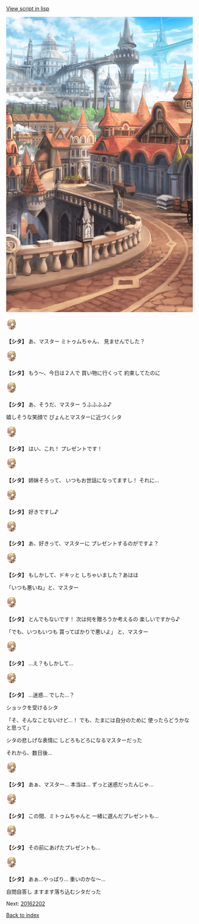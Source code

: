 [View script in lisp](../scripts/20162201.txt)

![town.png](../images/backgrounds/town.png)

<img src="../images/units/201621.png" alt="201621.png" height="34"/>

**【シタ】**
あ、マスター
ミトゥムちゃん、
見ませんでした？

<img src="../images/units/201621.png" alt="201621.png" height="34"/>

**【シタ】**
もう〜、今日は２人で
買い物に行くって
約束してたのに

<img src="../images/units/201621.png" alt="201621.png" height="34"/>

**【シタ】**
あ、そうだ、マスター
うふふふふ♪

嬉しそうな笑顔で
ぴょんとマスターに近づくシタ

<img src="../images/units/201621.png" alt="201621.png" height="34"/>

**【シタ】**
はい、これ！
プレゼントです！

<img src="../images/units/201621.png" alt="201621.png" height="34"/>

**【シタ】**
姉妹そろって、
いつもお世話になってますし！
それに…

<img src="../images/units/201621.png" alt="201621.png" height="34"/>

**【シタ】**
好きですし♪

<img src="../images/units/201621.png" alt="201621.png" height="34"/>

**【シタ】**
あ、好きって、マスターに
プレゼントするのがですよ？

<img src="../images/units/201621.png" alt="201621.png" height="34"/>

**【シタ】**
もしかして、ドキッと
しちゃいました？あはは

「いつも悪いね」と、マスター

<img src="../images/units/201621.png" alt="201621.png" height="34"/>

**【シタ】**
とんでもないです！
次は何を贈ろうか考えるの
楽しいですから♪

「でも、いつもいつも
貰ってばかりで悪いよ」
と、マスター

<img src="../images/units/201621.png" alt="201621.png" height="34"/>

**【シタ】**
…え？もしかして…

<img src="../images/units/201621.png" alt="201621.png" height="34"/>

**【シタ】**
…迷惑…
でした…？

ショックを受けるシタ

「そ、そんなことないけど…！
でも、たまには自分のために
使ったらどうかなと思って」

シタの悲しげな表情に
しどろもどろになるマスターだった

それから、数日後…

<img src="../images/units/201621.png" alt="201621.png" height="34"/>

**【シタ】**
あぁ、マスター…
本当は…
ずっと迷惑だったんじゃ…

<img src="../images/units/201621.png" alt="201621.png" height="34"/>

**【シタ】**
この間、ミトゥムちゃんと
一緒に選んだプレゼントも…

<img src="../images/units/201621.png" alt="201621.png" height="34"/>

**【シタ】**
その前にあげたプレゼントも…

<img src="../images/units/201621.png" alt="201621.png" height="34"/>

**【シタ】**
あぁ…やっぱり…
重いのかな〜…

自問自答し
ますます落ち込むシタだった

Next: [20162202](20162202.md)

[Back to index](index.md)

